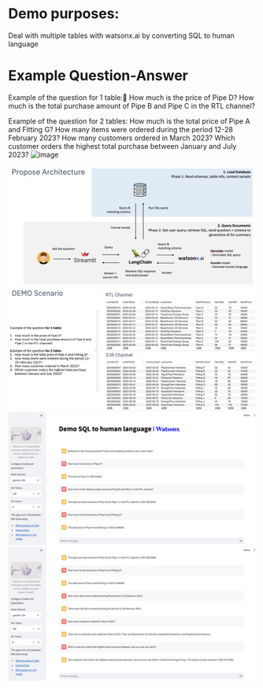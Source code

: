 # Demo purposes:
Deal with multiple tables with watsonx.ai by converting SQL to human language

# Example Question-Answer
Example of the question for 1 table:
How much is the price of Pipe D?
How much is the total purchase amount of Pipe B and Pipe C in the RTL channel?

Example of the question for 2 tables:
How much is the total price of Pipe A and Fitting G?
How many items were ordered during the period 12-28 February 2023?
How many customers ordered in March 2023?
Which customer orders the highest total purchase between January and July 2023?
![image](https://github.com/adhityaraar/sql-generator/assets/20800128/82edac8b-ea2d-4ae9-b0ac-6335cc544e59)

![top](./images/architecture.png)
![top](./images/tableqna.png)
![top](./images/qna1.png)
![top](./images/qna2.png)
